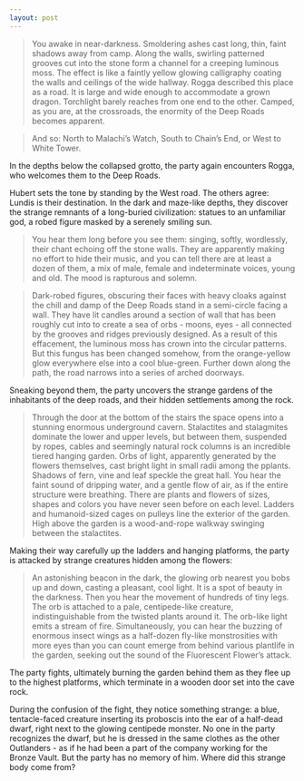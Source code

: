```yaml
---
layout: post
---
```

>You awake in near-darkness. Smoldering ashes cast long, thin, faint shadows away from camp. Along the walls, swirling patterned grooves cut into the stone form a channel for a creeping luminous moss. The effect is like a faintly yellow glowing calligraphy coating the walls and ceilings of the wide hallway. Rogga described this place as a road. It is large and wide enough to accommodate a grown dragon. Torchlight barely reaches from one end to the other. Camped, as you are, at the crossroads, the enormity of the Deep Roads becomes apparent. 

>And so: North to Malachi’s Watch, South to Chain’s End, or West to White Tower. 

In the depths below the collapsed grotto, the party again encounters Rogga, who welcomes them to the Deep Roads. 

Hubert sets the tone by standing by the West road. The others agree: Lundis is their destination. In the dark and maze-like depths, they discover the strange remnants of a long-buried civilization: statues to an unfamiliar god, a robed figure masked by a serenely smiling sun. 

>You hear them long before you see them: singing, softly, wordlessly, their chant echoing off the stone walls. They are apparently making no effort to hide their music, and you can tell there are at least a dozen of them, a mix of male, female and indeterminate voices, young and old. The mood is rapturous and solemn. 

>Dark-robed figures, obscuring their faces with heavy cloaks against the chill and damp of the Deep Roads stand in a semi-circle facing a wall. They have lit candles around a section of wall that has been roughly cut into to create a sea of orbs - moons, eyes - all connected by the grooves and ridges previously designed. As a result of this effacement, the luminous moss has crown into the circular patterns. But this fungus has been changed somehow, from the orange-yellow glow everywhere else into a cool blue-green. Further down along the path, the road narrows into a series of arched doorways.

Sneaking beyond them, the party uncovers the strange gardens of the inhabitants of the deep roads, and their hidden settlements among the rock. 

>Through the door at the bottom of the stairs the space opens into a stunning enormous underground cavern. Stalactites and stalagmites dominate the lower and upper levels, but between them, suspended by ropes, cables and seemingly natural rock columns is an incredible tiered hanging garden. Orbs of light, apparently generated by the flowers themselves, cast bright light in small radii among the pplants. Shadows of fern, vine and leaf speckle the great hall. You hear the faint sound of dripping water, and a gentle flow of air, as if the entire structure were breathing. There are plants and flowers of sizes, shapes and colors you have never seen before on each level. Ladders and humanoid-sized cages on pulleys line the exterior of the garden. High above the garden is a wood-and-rope walkway swinging between the stalactites. 

Making their way carefully up the ladders and hanging platforms, the party is attacked by strange creatures hidden among the flowers: 

>An astonishing beacon in the dark, the glowing orb nearest you bobs up and down, casting a pleasant, cool light. It is a spot of beauty in the darkness. Then you hear the movement of hundreds of tiny legs. The orb is attached to a pale, centipede-like creature, indistinguishable from the twisted plants around it. The orb-like light emits a stream of fire. Simultaneously, you can hear the buzzing of enormous insect wings as a half-dozen fly-like monstrosities with more eyes than you can count emerge from behind various plantlife in the garden, seeking out the sound of the Fluorescent Flower’s attack. 

The party fights, ultimately burning the garden behind them as they flee up to the highest platforms, which terminate in a wooden door set into the cave rock. 

During the confusion of the fight, they notice something strange: a blue, tentacle-faced creature inserting its proboscis into the ear of a half-dead dwarf, right next to the glowing centipede monster. No one in the party recognizes the dwarf, but he is dressed in the same clothes as the other Outlanders - as if he had been a part of the company working for the Bronze Vault. But the party has no memory of him. Where did this strange body come from? 